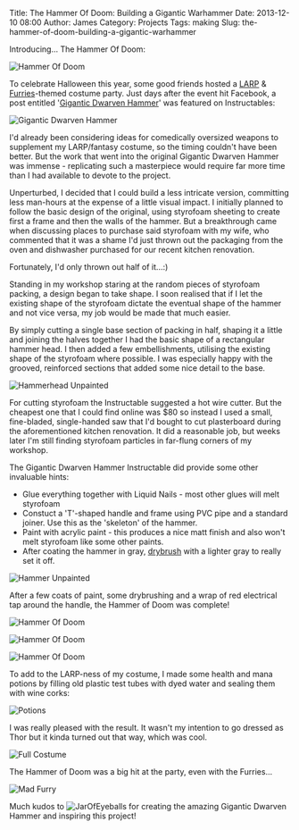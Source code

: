 Title: The Hammer Of Doom: Building a Gigantic Warhammer 
Date: 2013-12-10 08:00
Author: James 
Category: Projects
Tags: making
Slug: the-hammer-of-doom-building-a-gigantic-warhammer 

Introducing... The Hammer Of Doom:

![Hammer Of Doom][Hammer Of Doom1]

To celebrate Halloween this year, some good friends hosted a [LARP][LARP] & [Furries][Furries]-themed costume party. Just days after the event hit Facebook, a post entitled '[Gigantic Dwarven Hammer][Instructables Gigantic Dwarven Hammer]' was featured on Instructables:

![Gigantic Dwarven Hammer][Gigantic Dwarven Hammer]

I'd already been considering ideas for comedically oversized weapons to supplement my LARP/fantasy costume, so the timing couldn't have been better. But the work that went into the original Gigantic Dwarven Hammer was immense - replicating such a masterpiece would require far more time than I had available to devote to the project. 

Unperturbed, I decided that I could build a less intricate version, committing less man-hours at the expense of a little visual impact. I initially planned to follow the basic design of the original, using styrofoam sheeting to create first a frame and then the walls of the hammer. But a breakthrough came when discussing places to purchase said styrofoam with my wife, who commented that it was a shame I'd just thrown out the packaging from the oven and dishwasher purchased for our recent kitchen renovation.

Fortunately, I'd only thrown out half of it...:)

Standing in my workshop staring at the random pieces of styrofoam packing, a design began to take shape. I soon realised that if I let the existing shape of the styrofoam dictate the eventual shape of the hammer and not vice versa, my job would be made that much easier.

By simply cutting a single base section of packing in half, shaping it a little and joining the halves together I had the basic shape of a rectangular hammer head. I then added a few embellishments, utilising the existing shape of the styrofoam where possible. I was especially happy with the grooved, reinforced sections that added some nice detail to the base.

![Hammerhead Unpainted][Hammerhead Unpainted]

For cutting styrofoam the Instructable suggested a hot wire cutter. But the cheapest one that I could find online was $80 so instead I used a small, fine-bladed, single-handed saw that I'd bought to cut plasterboard during the aforementioned kitchen renovation. It did a reasonable job, but weeks later I'm still finding styrofoam particles in far-flung corners of my workshop.

The Gigantic Dwarven Hammer Instructable did provide some other invaluable hints:

* Glue everything together with Liquid Nails - most other glues will melt styrofoam
* Constuct a 'T'-shaped handle and frame using PVC pipe and a standard joiner. Use this as the 'skeleton' of the hammer. 
* Paint with acrylic paint - this produces a nice matt finish and also won't melt styrofoam like some other paints.
* After coating the hammer in gray, [drybrush][Drybrush] with a lighter gray to really set it off.

![Hammer Unpainted][Hammer Unpainted]

After a few coats of paint, some drybrushing and a wrap of red electrical tap around the handle, the Hammer of Doom was complete!

![Hammer Of Doom][Hammer Of Doom2]

![Hammer Of Doom][Hammer Of Doom3]

![Hammer Of Doom][Hammer Of Doom4]

To add to the LARP-ness of my costume, I made some health and mana potions by filling old plastic test tubes with dyed water and sealing them with wine corks:

![Potions][Potions]

I was really pleased with the result. It wasn't my intention to go dressed as Thor but it kinda turned out that way, which was cool.

![Full Costume][Full Costume]

The Hammer of Doom was a big hit at the party, even with the Furries...

![Mad Furry][Mad Furry]

Much kudos to ![JarOfEyeballs][JarOfEyeballs] for creating the amazing Gigantic Dwarven Hammer and inspiring this project!

[Hammer Of Doom1]: http://farm4.staticflickr.com/3684/11269233884_e61d51a0d7_c.jpg
[Hammer Of Doom2]: http://farm8.staticflickr.com/7302/11269207236_1b55313495_c.jpg
[Hammer Of Doom3]: http://farm6.staticflickr.com/5545/11269242894_5f9199214b_c.jpg
[Hammer Of Doom4]: http://farm3.staticflickr.com/2846/11269212774_a0739d9dda_c.jpg
[LARP]: http://en.wikipedia.org/wiki/Live_action_role-playing_game
[Furries]: http://en.wikipedia.org/wiki/Furry_fandom
[Instructables Gigantic Dwarven Hammer]: http://www.instructables.com/id/Gigantic-dwarven-hammer/
[Gigantic Dwarven Hammer]: http://www.instructables.com/files/deriv/FB8/67O4/HM8DFS0F/FB867O4HM8DFS0F.LARGE.jpg 
[Hammerhead Unpainted]: http://farm6.staticflickr.com/5490/11269242743_ca19b9650e_c.jpg
[Hammer Unpainted]: http://farm6.staticflickr.com/5481/11269315003_6e86e12f44_c.jpg
[Drybrush]: http://en.wikipedia.org/wiki/Drybrush
[Potions]: http://farm4.staticflickr.com/3820/11269133805_c391393077_c.jpg
[Full Costume]: http://farm4.staticflickr.com/3777/11306369345_1b1333b359_c.jpg
[Mad Furry]: http://farm8.staticflickr.com/7397/11306452074_74c25a90a7_b.jpg
[JarOfEyeballs]: http://www.instructables.com/member/JarOfEyeballs/

